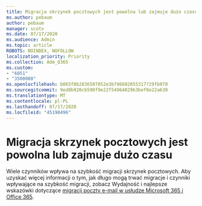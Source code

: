 ```yaml
---
title: Migracja skrzynek pocztowych jest powolna lub zajmuje dużo czasu
ms.author: pebaum
author: pebaum
manager: scotv
ms.date: 07/17/2020
ms.audience: Admin
ms.topic: article
ROBOTS: NOINDEX, NOFOLLOW
localization_priority: Priority
ms.collection: Adm_O365
ms.custom:
- "6051"
- "3500008"
ms.openlocfilehash: b065f8b2836507052e3b796602055317729fb970
ms.sourcegitcommit: 9ed8b920cb598f9e22f54964029b3bef8e22a630
ms.translationtype: MT
ms.contentlocale: pl-PL
ms.lasthandoff: 07/17/2020
ms.locfileid: "45198496"
---
```

# <a name="mailbox-migration-is-slow-or-taking-a-long-time"></a>Migracja skrzynek pocztowych jest powolna lub zajmuje dużo czasu

Wiele czynników wpływa na szybkość migracji skrzynek pocztowych. Aby uzyskać więcej informacji o tym, jak długo mogą trwać migracje i czynniki wpływające na szybkość migracji, zobacz Wydajność i najlepsze wskazówki dotyczące [migracji poczty e-mail w usłudze Microsoft 365 i Office 365](https://docs.microsoft.com/exchange/mailbox-migration/office-365-migration-best-practices).